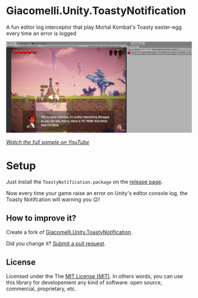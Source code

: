 # Giacomelli.Unity.ToastyNotification
A fun editor log interceptor that play Mortal Kombat's Toasty easter-egg every time an error is logged

![](docs/ToastyNotificationSample.png)

*[Watch the full sample on YouTube](https://youtu.be/wwhz2wPN_wU)*

# Setup
Just install the `ToastyNotification.package` on the [release page](https://github.com/giacomelli/Giacomelli.Unity.ToastyNotification/releases).

Now every time your game raise an error on Unity's editor console log, the Toasty Notifcation will warning you :wink:!

## How to improve it?

Create a fork of [Giacomelli.Unity.ToastyNotification](https://github.com/giacomelli/Giacomelli.Unity.ToastyNotificationfork). 

Did you change it? [Submit a pull request](https://github.com/giacomelli/Giacomelli.Unity.ToastyNotificationpull/new/master).

## License
Licensed under the The [MIT License (MIT)](LICENSE).
In others words, you can use this library for developement any kind of software: open source, commercial, proprietary, etc.